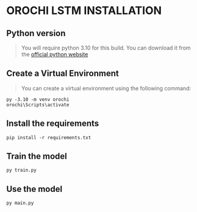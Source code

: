 # OROCHI LSTM INSTALLATION

## Python version

> You will require python 3.10 for this build.
> You can download it from the [official python website](https://www.python.org/downloads/release/python-3100/)

## Create a Virtual Environment

> You can create a virtual environment using the following command:

```
py -3.10 -m venv orochi
orochi\Scripts\activate
```

## Install the requirements

```
pip install -r requirements.txt
```

## Train the model

```
py train.py
```

## Use the model

```
py main.py
```
